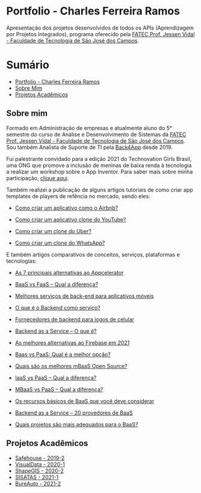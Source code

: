 # Portfolio - Charles Ferreira Ramos

Apresentação dos projetos desenvolvidos de todos os APIs (Aprendizagem por Projetos Integrados), programa oferecido pela [FATEC Prof. Jessen Vidal - Faculdade de Tecnologia de São José dos Campos](http://fatecsjc-prd.azurewebsites.net/).

# Sumário

  * [Portfolio - Charles Ferreira Ramos](#portfolio---charles-ferreira-ramos)
  * [Sobre Mim](#sobre-mim)
  * [Projetos Acadêmicos](#projetos-acadêmicos)

## Sobre mim

Formado em Administração de empresas e atualmente aluno do 5° semestre do curso de Análise e Desenvolvimento de Sistemas da [FATEC Prof. Jessen Vidal - Faculdade de Tecnologia de São José dos Campos](http://fatecsjc-prd.azurewebsites.net/). Sou também Analista de Suporte de TI pela [Back4App](https://back4app.com) desde 2019.

Fui palestrante convidado para a edição 2021 do Technovation Girls Brasil, uma ONG que promove a inclusão de meninas de baixa renda à tecnologia a realizar um workshop sobre o App Inventor. Para saber mais sobre minha participação, [clique aqui](https://www.youtube.com/watch?v=I8StXM3tiWo).

Também realizei a publicação de alguns artigos tutoriais de como criar app templates de players de refência no mercado, sendo eles:

- [Como criar um aplicativo como o Airbnb?](https://blog.back4app.com/pt/como-criar-um-aplicativo-como-o-airbnb/)

- [Como criar um aplicativo clone do YouTube?](https://blog.back4app.com/pt/como-criar-um-aplicativo-clone-do-youtube/)

- [Como criar um clone do Uber?](https://blog.back4app.com/pt/como-criar-um-clone-do-uber/)

- [Como criar um clone do WhatsApp?](https://blog.back4app.com/pt/como-criar-um-clone-do-whatsapp/)

E também artigos comparativos de conceitos, serviços, plataformas e tecnologias:

- [As 7 principais alternativas ao Appcelerator](https://blog.back4app.com/pt/alternativas-appcelerator/)

- [BaaS vs FaaS – Qual a diferença?](https://blog.back4app.com/pt/baas-vs-faas-qual-a-diferenca/)

- [Melhores serviços de back-end para aplicativos móveis](https://blog.back4app.com/pt/backend-aplicativos/)

- [O que é o Backend como serviço?](https://blog.back4app.com/pt/o-que-e-o-backend-como-servico/)

- [Fornecedores de backend para jogos de celular](https://blog.back4app.com/pt/backend-jogos/)

- [Backend as a Service – O que é?](https://blog.back4app.com/pt/backend-as-a-service/)

- [As melhores alternativas ao Firebase em 2021](https://blog.back4app.com/pt/as-melhores-alternativas-ao-firebase-em-2021/)

- [Baas vs PaaS: Qual é a melhor opção?](https://blog.back4app.com/pt/baas-vs-paas-qual-e-a-melhor-opcao/)

- [Quais são os melhores mBaaS Open Source?](https://blog.back4app.com/pt/melhores-mbaas-open-source/)

- [IaaS vs PaaS – Qual a diferença?](https://blog.back4app.com/pt/iaas-vs-paas-qual-a-diferenca/)

- [MBaaS vs PaaS – Qual a diferença?](https://blog.back4app.com/pt/mbaas-vs-paas-qual-a-diferenca/)

- [Os recursos básicos de BaaS que você deve considerar](https://blog.back4app.com/pt/baas-funcionalidades/)

- [Backend as a Service – 20 provedores de BaaS](https://blog.back4app.com/pt/backend-service/)

- [Quais projetos são mais adequados para o BaaS?](https://blog.back4app.com/pt/baas-exemplos-apps/)


## Projetos Acadêmicos

- [Safehouse - 2019-2](https://github.com/charles-ramos/Portfolio-Charles-Ferreira-Ramos/blob/master/Projetos/Safehouse.md)
- [VisualData - 2020-1](https://github.com/charles-ramos/Portfolio-Charles-Ferreira-Ramos/blob/master/Projetos/VisualData.md)
- [ShapeGIS - 2020-2](https://github.com/charles-ramos/Portfolio-Charles-Ferreira-Ramos/blob/master/Projetos/ShapeGIS.md)
- [SISATAS - 2021-1](https://github.com/charles-ramos/Portfolio-Charles-Ferreira-Ramos/blob/master/Projetos/SISATAS.md)
- [BureAuto - 2021-2](https://github.com/charles-ramos/Portfolio-Charles-Ferreira-Ramos/blob/master/Projetos/BureAuto.md)